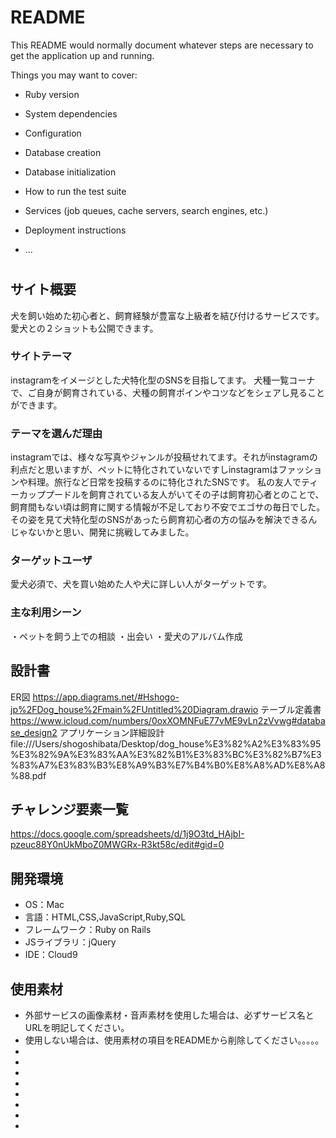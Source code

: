 # README

This README would normally document whatever steps are necessary to get the
application up and running.

Things you may want to cover:

* Ruby version

* System dependencies

* Configuration

* Database creation

* Database initialization

* How to run the test suite

* Services (job queues, cache servers, search engines, etc.)

* Deployment instructions

* ...

# <Doghouse>

## サイト概要
犬を飼い始めた初心者と、飼育経験が豊富な上級者を結び付けるサービスです。
愛犬との２ショットも公開できます。

### サイトテーマ
instagramをイメージとした犬特化型のSNSを目指してます。
犬種一覧コーナで、ご自身が飼育されている、犬種の飼育ポインやコツなどをシェアし見ることができます。

### テーマを選んだ理由
instagramでは、様々な写真やジャンルが投稿せれてます。それがinstagramの利点だと思いますが、ペットに特化されていないですしinstagramはファッションや料理。旅行など日常を投稿するのに特化されたSNSです。
私の友人でティーカッププードルを飼育されている友人がいてその子は飼育初心者とのことで、飼育間もない頃は飼育に関する情報が不足しており不安でエゴサの毎日でした。その姿を見て犬特化型のSNSがあったら飼育初心者の方の悩みを解決できるんじゃないかと思い、開発に挑戦してみました。

### ターゲットユーザ
愛犬必須で、犬を買い始めた人や犬に詳しい人がターゲットです。

### 主な利用シーン
・ペットを飼う上での相談
・出会い
・愛犬のアルバム作成
## 設計書
 ER図   https://app.diagrams.net/#Hshogo-jp%2FDog_house%2Fmain%2FUntitled%20Diagram.drawio
 テーブル定義書   https://www.icloud.com/numbers/0oxXOMNFuE77vME9vLn2zVvwg#database_design2
 アプリケーション詳細設計file:///Users/shogoshibata/Desktop/dog_house%E3%82%A2%E3%83%95%E3%82%9A%E3%83%AA%E3%82%B1%E3%83%BC%E3%82%B7%E3%83%A7%E3%83%B3%E8%A9%B3%E7%B4%B0%E8%A8%AD%E8%A8%88.pdf
## チャレンジ要素一覧
https://docs.google.com/spreadsheets/d/1j9O3td_HAjbI-pzeuc88Y0nUkMboZ0MWGRx-R3kt58c/edit#gid=0
## 開発環境
- OS：Mac
- 言語：HTML,CSS,JavaScript,Ruby,SQL
- フレームワーク：Ruby on Rails
- JSライブラリ：jQuery
- IDE：Cloud9

## 使用素材
- 外部サービスの画像素材・音声素材を使用した場合は、必ずサービス名とURLを明記してください。
- 使用しない場合は、使用素材の項目をREADMEから削除してください。。。。。
-
-
-
-
-
-
-
-
